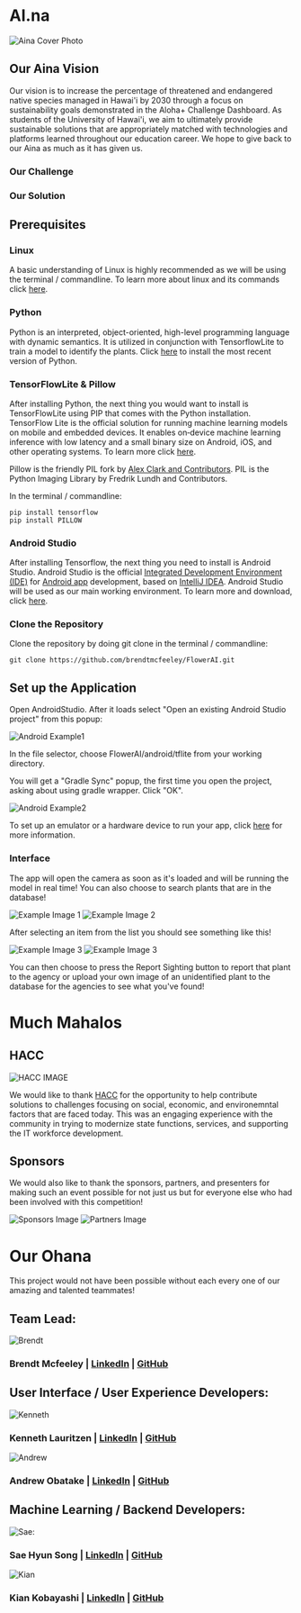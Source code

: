 # AI.na

![Aina Cover Photo](ainaCoverImage.png)

## Our Aina Vision
Our vision is to increase the percentage of threatened and endangered native species managed in Hawai'i by 2030 through a focus on sustainability goals demonstrated in the Aloha+ Challenge Dashboard. As students of the University of Hawai'i, we aim to ultimately provide sustainable solutions that are appropriately matched with technologies and platforms learned throughout our education career. We hope to give back to our Aina as much as it has given us.

### Our Challenge

### Our Solution

## Prerequisites

### Linux
A basic understanding of Linux is highly recommended as we will be using the terminal / commandline. To learn more about linux and its commands click [here](https://maker.pro/linux/tutorial/basic-linux-commands-for-beginners).

### Python
Python is an interpreted, object-oriented, high-level programming language with dynamic semantics. It is utilized in conjunction with TensorflowLite to train a model to identify the plants. Click [here](https://www.python.org/downloads/) to install the most recent version of Python.

### TensorFlowLite & Pillow
After installing Python, the next thing you would want to install is TensorFlowLite using PIP that comes with the Python installation. TensorFlow Lite is the official solution for running machine learning models on mobile and embedded devices. It enables on‑device machine learning inference with low latency and a small binary size on Android, iOS, and other operating 
systems. To learn more click [here](https://www.tensorflow.org/lite/).

Pillow is the friendly PIL fork by [Alex Clark and Contributors](https://github.com/python-pillow/Pillow/graphs/contributors). PIL is the Python Imaging Library by Fredrik Lundh and Contributors.

In the terminal / commandline: 
```
pip install tensorflow
pip install PILLOW
```

### Android Studio
After installing Tensorflow, the next thing you need to install is Android Studio. Android Studio is the official [Integrated Development Environment (IDE)](https://searchsoftwarequality.techtarget.com/definition/integrated-development-environment) for [Android app](https://en.wikipedia.org/wiki/Android_(operating_system)) development, based on [IntelliJ IDEA](https://www.jetbrains.com/idea/). Android Studio will be used as our main working environment. To learn more and download, click [here](https://developer.android.com/studio/).

### Clone the Repository
Clone the repository by doing git clone in the terminal / commandline:
```
git clone https://github.com/brendtmcfeeley/FlowerAI.git
```

## Set up the Application
Open AndroidStudio. After it loads select "Open an existing Android Studio project" from this popup:

![Android Example1](android1.png)

In the file selector, choose FlowerAI/android/tflite from your working directory.

You will get a "Gradle Sync" popup, the first time you open the project, asking about using gradle wrapper. Click "OK".

![Android Example2](android2.png)

To set up an emulator or a hardware device to run your app, click [here](https://developer.android.com/studio/run/) for more information.

### Interface

The app will open the camera as soon as it's loaded and will be running the model in real time! You can also choose to search plants that are in the database!

![Example Image 1](exImg3.jpg) ![Example Image 2](exImg2.jpg)

After selecting an item from the list you should see something like this!

![Example Image 3](exImg1.jpg) ![Example Image 3](exImg4.jpg)

You can then choose to press the Report Sighting button to report that plant to the agency or upload your own image of an unidentified plant to the database for the agencies to see what you've found!

# Much Mahalos

## HACC
![HACC IMAGE](http://hacc.hawaii.gov/wp-content/uploads/2017/08/HACC-with-Flag-final.png)

We would like to thank [HACC](http://hacc.hawaii.gov/) for the opportunity to help contribute solutions to challenges focusing on social, economic, and environemntal factors that are faced today. This was an engaging experience with the community in trying to modernize state functions, services, and supporting the IT workforce development.

## Sponsors
We would also like to thank the sponsors, partners, and presenters for making such an event possible for not just us but for everyone else who had been involved with this competition!

![Sponsors Image](sponsorsImg.png)
![Partners Image](partnersImg.png)

# Our Ohana
This project would not have been possible without each every one of our amazing and talented teammates!

## Team Lead:

![Brendt](brendt.png)

### Brendt Mcfeeley | [LinkedIn](https://www.linkedin.com/in/brendt-mcfeeley/) | [GitHub]()

## User Interface / User Experience Developers:

![Kenneth](kenneth.jpeg)

### Kenneth Lauritzen | [LinkedIn](https://linkedin.com/in/kenneth-lauritzen-49907216a/) | [GitHub]()

![Andrew](andrew.jpeg)

### Andrew Obatake | [LinkedIn](https://www.linkedin.com/in/andrew-obatake-8a5232106/) | [GitHub]()

## Machine Learning / Backend Developers:

![Sae](sae.jpeg):

### Sae Hyun Song | [LinkedIn](https://www.linkedin.com/in/sae-hyun-song/) | [GitHub]()

![Kian](kian.jpeg)

### Kian Kobayashi | [LinkedIn](https://www.linkedin.com/in/kiankobayashi/) | [GitHub]()
